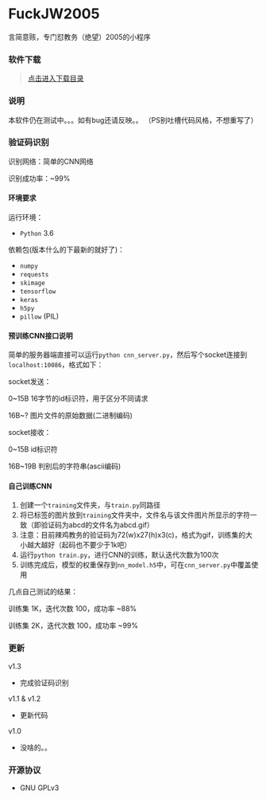 # FuckJW2005
言简意赅，专门怼教务（绝望）2005的小程序

### 软件下载
> [点击进入下载目录](https://github.com/qhgz2013/FuckJW2005/releases)

### 说明
本软件仍在测试中。。。如有bug还请反映。。
（PS别吐槽代码风格，不想重写了）

### 验证码识别
识别网络：简单的CNN网络

识别成功率：~99%
#### 环境要求
运行环境：
- `Python` 3.6

依赖包(版本什么的下最新的就好了)：
- `numpy`
- `requests`
- `skimage`
- `tensorflow`
- `keras`
- `h5py`
- `pillow` (PIL)
#### 预训练CNN接口说明
简单的服务器端直接可以运行`python cnn_server.py`，然后写个socket连接到`localhost:10086`，格式如下：

socket发送：

0~15B 16字节的id标识符，用于区分不同请求

16B~? 图片文件的原始数据(二进制编码)

socket接收：

0~15B id标识符

16B~19B 判别后的字符串(ascii编码)
#### 自己训练CNN
1. 创建一个`training`文件夹，与`train.py`同路径
2. 将已标签的图片放到`training`文件夹中，文件名与该文件图片所显示的字符一致（即验证码为abcd的文件名为abcd.gif）
3. 注意：目前辣鸡教务的验证码为72(w)x27(h)x3(c)，格式为gif，训练集的大小越大越好（起码也不要少于1k吧）
4. 运行`python train.py`，进行CNN的训练，默认迭代次数为100次
5. 训练完成后，模型的权重保存到`nn_model.h5`中，可在`cnn_server.py`中覆盖使用

几点自己测试的结果：

训练集 1K，迭代次数 100，成功率 ~88%

训练集 2K，迭代次数 100，成功率 ~99%

### 更新
v1.3
- 完成验证码识别

v1.1 & v1.2
- 更新代码

v1.0
- 没啥的。。

### 开源协议
- GNU GPLv3
